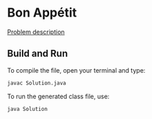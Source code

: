 # Bon Appétit

[Problem description](https://www.hackerrank.com/challenges/bon-appetit)

## Build and Run

To compile the file, open your terminal and type:
```bash
javac Solution.java
```

To run the generated class file, use:
```bash
java Solution
```
